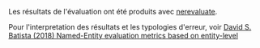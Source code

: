 Les résultats de l'évaluation ont été produits avec [nerevaluate](https://pypi.org/project/nervaluate/).

Pour l'interpretation des résultats et les typologies d'erreur, voir 
[David S. Batista (2018) Named-Entity evaluation metrics based on entity-level](http://www.davidsbatista.net/blog/2018/05/09/Named_Entity_Evaluation/)


